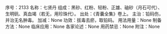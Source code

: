 序号：2133
名称：七贤丹
组成：黑砂、红粉、轻粉、正雄、硇砂（月石可代）、生明矾、真血竭（若无，用珍珠代）。
出处：《青囊全集》卷上。
主治：铅码伤，并治无名肿毒。
加减：None
功效：拔毒去瘀，取铅码。
用法用量：None
制备方法：None
临床应用：None
各家论述：None
用药禁忌：None
附注：None
